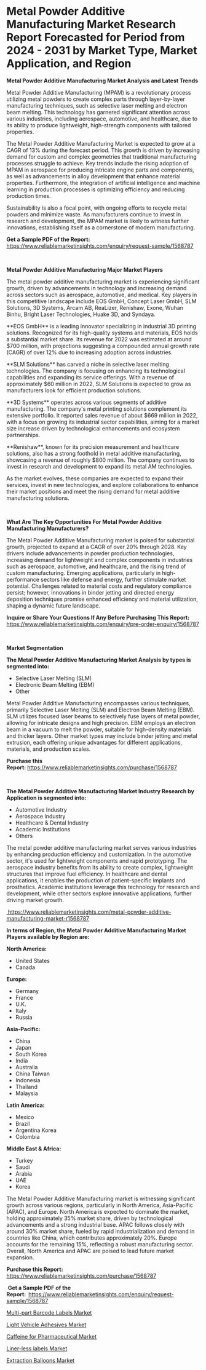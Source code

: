 <p><h1>Metal Powder Additive Manufacturing Market Research Report Forecasted for Period from 2024 -  2031 by Market Type, Market Application, and Region</h1></p><p><strong>Metal Powder Additive Manufacturing Market Analysis and Latest Trends</strong></p>
<p><p>Metal Powder Additive Manufacturing (MPAM) is a revolutionary process utilizing metal powders to create complex parts through layer-by-layer manufacturing techniques, such as selective laser melting and electron beam melting. This technology has garnered significant attention across various industries, including aerospace, automotive, and healthcare, due to its ability to produce lightweight, high-strength components with tailored properties.</p><p>The Metal Powder Additive Manufacturing Market is expected to grow at a CAGR of 13% during the forecast period. This growth is driven by increasing demand for custom and complex geometries that traditional manufacturing processes struggle to achieve. Key trends include the rising adoption of MPAM in aerospace for producing intricate engine parts and components, as well as advancements in alloy development that enhance material properties. Furthermore, the integration of artificial intelligence and machine learning in production processes is optimizing efficiency and reducing production times.</p><p>Sustainability is also a focal point, with ongoing efforts to recycle metal powders and minimize waste. As manufacturers continue to invest in research and development, the MPAM market is likely to witness further innovations, establishing itself as a cornerstone of modern manufacturing.</p></p>
<p><strong>Get a Sample PDF of the Report:&nbsp;</strong> <a href="https://www.reliablemarketinsights.com/enquiry/request-sample/1568787?utm_campaign=1575&utm_medium=2&utm_source=Github&utm_content=ia&utm_term=14102024&utm_id=metal-powder-additive-manufacturing">https://www.reliablemarketinsights.com/enquiry/request-sample/1568787</a></p>
<p>&nbsp;</p>
<p><strong>Metal Powder Additive Manufacturing Major Market Players</strong></p>
<p><p>The metal powder additive manufacturing market is experiencing significant growth, driven by advancements in technology and increasing demand across sectors such as aerospace, automotive, and medical. Key players in this competitive landscape include EOS GmbH, Concept Laser GmbH, SLM Solutions, 3D Systems, Arcam AB, ReaLizer, Renishaw, Exone, Wuhan Binhu, Bright Laser Technologies, Huake 3D, and Syndaya.</p><p>**EOS GmbH** is a leading innovator specializing in industrial 3D printing solutions. Recognized for its high-quality systems and materials, EOS holds a substantial market share. Its revenue for 2022 was estimated at around $700 million, with projections suggesting a compounded annual growth rate (CAGR) of over 12% due to increasing adoption across industries.</p><p>**SLM Solutions** has carved a niche in selective laser melting technologies. The company is focusing on enhancing its technological capabilities and expanding its service offerings. With a revenue of approximately $60 million in 2022, SLM Solutions is expected to grow as manufacturers look for efficient production solutions.</p><p>**3D Systems** operates across various segments of additive manufacturing. The company's metal printing solutions complement its extensive portfolio. It reported sales revenue of about $669 million in 2022, with a focus on growing its industrial sector capabilities, aiming for a market size increase driven by technological enhancements and ecosystem partnerships.</p><p>**Renishaw**, known for its precision measurement and healthcare solutions, also has a strong foothold in metal additive manufacturing, showcasing a revenue of roughly $800 million. The company continues to invest in research and development to expand its metal AM technologies.</p><p>As the market evolves, these companies are expected to expand their services, invest in new technologies, and explore collaborations to enhance their market positions and meet the rising demand for metal additive manufacturing solutions.</p></p>
<p>&nbsp;</p>
<p><strong>What Are The Key Opportunities For Metal Powder Additive Manufacturing Manufacturers?</strong></p>
<p><p>The Metal Powder Additive Manufacturing market is poised for substantial growth, projected to expand at a CAGR of over 20% through 2028. Key drivers include advancements in powder production technologies, increasing demand for lightweight and complex components in industries such as aerospace, automotive, and healthcare, and the rising trend of custom manufacturing. Emerging applications, particularly in high-performance sectors like defense and energy, further stimulate market potential. Challenges related to material costs and regulatory compliance persist; however, innovations in binder jetting and directed energy deposition techniques promise enhanced efficiency and material utilization, shaping a dynamic future landscape.</p></p>
<p><strong>Inquire or Share Your Questions If Any Before Purchasing This Report:</strong> <a href="https://www.reliablemarketinsights.com/enquiry/pre-order-enquiry/1568787?utm_campaign=1575&utm_medium=2&utm_source=Github&utm_content=ia&utm_term=14102024&utm_id=metal-powder-additive-manufacturing">https://www.reliablemarketinsights.com/enquiry/pre-order-enquiry/1568787</a></p>
<p>&nbsp;</p>
<p><strong>Market Segmentation</strong></p>
<p><strong>The Metal Powder Additive Manufacturing Market Analysis by types is segmented into:</strong></p>
<p><ul><li>Selective Laser Melting (SLM)</li><li>Electronic Beam Melting (EBM)</li><li>Other</li></ul></p>
<p><p>Metal Powder Additive Manufacturing encompasses various techniques, primarily Selective Laser Melting (SLM) and Electron Beam Melting (EBM). SLM utilizes focused laser beams to selectively fuse layers of metal powder, allowing for intricate designs and high precision. EBM employs an electron beam in a vacuum to melt the powder, suitable for high-density materials and thicker layers. Other market types may include binder jetting and metal extrusion, each offering unique advantages for different applications, materials, and production scales.</p></p>
<p><strong>Purchase this Report:&nbsp;</strong><a href="https://www.reliablemarketinsights.com/purchase/1568787?utm_campaign=1575&utm_medium=2&utm_source=Github&utm_content=ia&utm_term=14102024&utm_id=metal-powder-additive-manufacturing">https://www.reliablemarketinsights.com/purchase/1568787</a></p>
<p>&nbsp;</p>
<p><strong>The Metal Powder Additive Manufacturing Market Industry Research by Application is segmented into:</strong></p>
<p><ul><li>Automotive Industry</li><li>Aerospace Industry</li><li>Healthcare & Dental Industry</li><li>Academic Institutions</li><li>Others</li></ul></p>
<p><p>The metal powder additive manufacturing market serves various industries by enhancing production efficiency and customization. In the automotive sector, it's used for lightweight components and rapid prototyping. The aerospace industry benefits from its ability to create complex, lightweight structures that improve fuel efficiency. In healthcare and dental applications, it enables the production of patient-specific implants and prosthetics. Academic institutions leverage this technology for research and development, while other sectors explore innovative applications, further driving market growth.</p></p>
<p><a href="https://www.reliablemarketinsights.com/metal-powder-additive-manufacturing-market-r1568787?utm_campaign=1575&utm_medium=2&utm_source=Github&utm_content=ia&utm_term=14102024&utm_id=metal-powder-additive-manufacturing">&nbsp;https://www.reliablemarketinsights.com/metal-powder-additive-manufacturing-market-r1568787</a></p>
<p><strong>In terms of Region, the Metal Powder Additive Manufacturing Market Players available by Region are:</strong></p>
<p>
    <p> <strong> North America: </strong>
        <ul>
            <li>United States</li>
            <li>Canada</li>
        </ul>
        </p> 
    <p> <strong> Europe: </strong>
        <ul>
            <li>Germany</li>
            <li>France</li>
            <li>U.K.</li>
            <li>Italy</li>
            <li>Russia</li>
        </ul>
        </p> 
    <p> <strong> Asia-Pacific: </strong>
        <ul>
            <li>China</li>
            <li>Japan</li>
            <li>South Korea</li>
            <li>India</li>
            <li>Australia</li>
            <li>China Taiwan</li>
            <li>Indonesia</li>
            <li>Thailand</li>
            <li>Malaysia</li>
        </ul>
        </p> 
    <p> <strong> Latin America: </strong>
        <ul>
            <li>Mexico</li>
            <li>Brazil</li>
            <li>Argentina Korea</li>
            <li>Colombia</li>
        </ul>
        </p> 
    <p> <strong> Middle East & Africa: </strong>
        <ul>
            <li>Turkey</li>
            <li>Saudi</li>
            <li>Arabia</li>
            <li>UAE</li>
            <li>Korea</li>
        </ul>
    </p>
    </p>
<p><p>The Metal Powder Additive Manufacturing market is witnessing significant growth across various regions, particularly in North America, Asia-Pacific (APAC), and Europe. North America is expected to dominate the market, holding approximately 35% market share, driven by technological advancements and a strong industrial base. APAC follows closely with around 30% market share, fueled by rapid industrialization and demand in countries like China, which contributes approximately 20%. Europe accounts for the remaining 15%, reflecting a robust manufacturing sector. Overall, North America and APAC are poised to lead future market expansion.</p></p>
<p><strong>Purchase this Report: </strong><a href="https://www.reliablemarketinsights.com/purchase/1568787?utm_campaign=1575&utm_medium=2&utm_source=Github&utm_content=ia&utm_term=14102024&utm_id=metal-powder-additive-manufacturing">https://www.reliablemarketinsights.com/purchase/1568787</a></p>
<p>&nbsp;<strong>Get a Sample PDF of the Report:&nbsp;&nbsp;</strong><a href="https://www.reliablemarketinsights.com/enquiry/request-sample/1568787?utm_campaign=1575&utm_medium=2&utm_source=Github&utm_content=ia&utm_term=14102024&utm_id=metal-powder-additive-manufacturing">https://www.reliablemarketinsights.com/enquiry/request-sample/1568787</a></p>
<p><strong></strong></p>
<p><p><a href="https://www.linkedin.com/pulse/multi-part-barcode-labels-industry-forecast-market-shifts-strategic-cju2c?trk=public_post_embed_feed-article-content&utm_campaign=1575&utm_medium=2&utm_source=Github&utm_content=ia&utm_term=14102024&utm_id=metal-powder-additive-manufacturing">Multi-part Barcode Labels Market</a></p><p><a href="https://www.linkedin.com/pulse/emerging-technologies-reshaping-light-vehicle-adhesives-market-9xnvc?trk=public_post_embed_feed-article-content&utm_campaign=1575&utm_medium=2&utm_source=Github&utm_content=ia&utm_term=14102024&utm_id=metal-powder-additive-manufacturing">Light Vehicle Adhesives Market</a></p><p><a href="https://www.linkedin.com/pulse/pioneering-growth-analyzing-global-caffeine-pharmaceutical-uhsve?utm_campaign=1575&utm_medium=2&utm_source=Github&utm_content=ia&utm_term=14102024&utm_id=metal-powder-additive-manufacturing">Caffeine for Pharmaceutical Market</a></p><p><a href="https://www.linkedin.com/pulse/global-liner-less-labels-market-landscape-future-trends-strategic-a2ofc?trk=public_post_embed_feed-article-content&utm_campaign=1575&utm_medium=2&utm_source=Github&utm_content=ia&utm_term=14102024&utm_id=metal-powder-additive-manufacturing">Liner-less labels Market</a></p><p><a href="https://www.linkedin.com/pulse/extraction-balloons-market-trends-insights-type-application-ze6re?utm_campaign=1575&utm_medium=2&utm_source=Github&utm_content=ia&utm_term=14102024&utm_id=metal-powder-additive-manufacturing">Extraction Balloons Market</a></p></p>